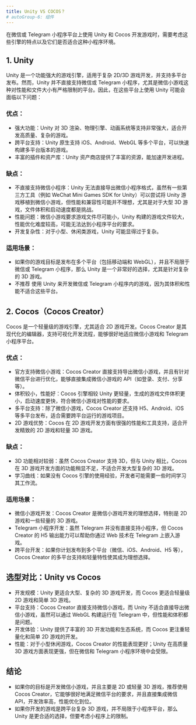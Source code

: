 ```yaml
---
title: Unity VS COCOS？
# autoGroup-6: 组件
---
```


在微信或 Telegram 小程序平台上使用 Unity 和 Cocos 开发游戏时，需要考虑这些引擎的特点以及它们是否适合这种小程序环境。

## 1. Unity

Unity 是一个功能强大的游戏引擎，适用于复杂 2D/3D 游戏开发，并支持多平台发布。然而，Unity 并不直接支持微信或 Telegram 小程序，尤其是微信小游戏这种对性能和文件大小有严格限制的平台。因此，在这些平台上使用 Unity 可能会面临以下问题：

### 优点：

- 强大功能：Unity 对 3D 渲染、物理引擎、动画系统等支持非常强大，适合开发高质量、复杂的游戏。
-	跨平台支持：Unity 原生支持 iOS、Android、WebGL 等多个平台，可以快速构建多平台版本的游戏。
-	丰富的插件和资产库：Unity 资产商店提供了丰富的资源，能加速开发进程。

### 缺点：

-	不直接支持微信小程序：Unity 无法直接导出微信小程序格式，虽然有一些第三方工具（例如 WeChat Mini Games SDK for Unity）可以尝试将 Unity 游戏移植到微信小游戏，但性能和兼容性可能并不理想，尤其是对于大型 3D 游戏，文件体积和启动速度都是挑战。
-	性能问题：微信小游戏要求游戏文件尽可能小，Unity 构建的游戏文件较大，性能优化难度较高，可能无法达到小程序平台的要求。
-	开发复杂性：对于小型、休闲类游戏，Unity 可能显得过于复杂。

### 适用场景：

-	如果你的游戏目标是发布在多个平台（包括移动端和 WebGL），并且不局限于微信或 Telegram 小程序，那么 Unity 是一个非常好的选择，尤其是针对复杂的 3D 游戏。
-	不推荐 使用 Unity 来开发微信或 Telegram 小程序内的游戏，因为其体积和性能不适合这些平台。

## 2. Cocos（Cocos Creator）

Cocos 是一个轻量级的游戏引擎，尤其适合 2D 游戏开发。Cocos Creator 是其现代化的编辑器，支持可视化开发流程，能够很好地适应微信小游戏和 Telegram 小程序平台。

### 优点：

-	官方支持微信小游戏：Cocos Creator 直接支持导出微信小游戏，并且有针对微信平台进行优化，能够直接集成微信小游戏的 API（如登录、支付、分享等）。
-	体积较小，性能好：Cocos 引擎相较 Unity 更轻量，生成的游戏文件体积更小，启动速度更快，符合微信小游戏对性能的要求。
-	多平台支持：除了微信小游戏，Cocos Creator 还支持 H5、Android、iOS 等多平台发布，适合需要跨平台运行的游戏项目。
-	2D 游戏优势：Cocos 在 2D 游戏开发方面有很强的性能和工具支持，适合开发精致的 2D 游戏和轻量 3D 游戏。

### 缺点：

-	3D 功能相对较弱：虽然 Cocos Creator 支持 3D，但与 Unity 相比，Cocos 在 3D 游戏开发方面的功能稍显不足，不适合开发大型复杂的 3D 游戏。
-	学习曲线：如果没有 Cocos 引擎的使用经验，开发者可能需要一些时间学习其工作流。

### 适用场景：

-	微信小游戏开发：Cocos Creator 是微信小游戏开发的理想选择，特别是 2D 游戏和一些轻量的 3D 游戏。
-	Telegram 小程序开发：虽然 Telegram 并没有直接支持小程序，但 Cocos Creator 的 H5 输出能力可以帮助你通过 Web 技术在 Telegram 上嵌入游戏。
-	跨平台开发：如果你计划发布到多个平台（微信、iOS、Android、H5 等），Cocos Creator 的多平台支持和轻量特性使其成为理想选择。

## 选型对比：Unity vs Cocos

-	开发规模：Unity 更适合大型、复杂的 3D 游戏开发，而 Cocos 更适合轻量级 2D 游戏和简单 3D 游戏。
-	平台支持：Cocos Creator 直接支持微信小游戏，而 Unity 不适合直接导出微信小游戏，虽然可以通过 WebGL 构建运行在 Telegram 中，但性能和体积都是问题。
-	开发体验：Unity 提供了丰富的 3D 开发功能和生态系统，而 Cocos 更注重轻量化和简单 2D 游戏的开发。
-	性能：对于小型休闲游戏，Cocos Creator 的性能表现更好；Unity 在高质量 3D 游戏方面表现更强，但在微信和 Telegram 小程序环境中会受限。

## 结论

-	如果你的目标是开发微信小游戏，并且主要是 2D 或轻量 3D 游戏，推荐使用 Cocos Creator，它能够很好地满足微信平台的要求，并且直接集成微信 API，开发效率高，性能优化到位。
-	如果你开发的游戏是跨平台复杂 3D 游戏，并不局限于小程序平台，那么 Unity 是更合适的选择，但要考虑小程序上的限制。